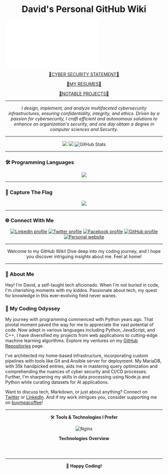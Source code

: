 <!-- /path/README.md -->

<h1 align="center">David's Personal GitHub Wiki</h1>

![My SMART Goals](SMART_Goals.html)


<div align="center">
   <p></p><a href="Professional_Security_Statement.md">📙CYBER SECURITY STATEMENT📙</a></p>
   <p><a href="https://github.com/Cdaprod/cda.resumes">📗MY RESUMES📗</a></p>
   <p><a href="https://github.com/Cdaprod/cda.resumes">📘NOTABLE PROJECTS📘</a></p>
</div>

---

<div align="center">
  <i>I design, implement, and analyze multifaceted cybersecurity infrastructures, ensuring confidentiality, integrity, and ethics. Driven by a passion for cybersecurity, I craft efficient and autonomous solutions to enhance an organization's security, and one day obtain a degree in computer sciences and Security.</i>
</div>

---

<div align="center">

![](https://github-profile-summary-cards.vercel.app/api/cards/profile-details?username=Cdaprod&theme=monokai)
![](https://metrics.lecoq.io/cdaprod?template=classic&config.timezone=Asia%2FNicosia)
![GitHub Stats](https://github-readme-stats.vercel.app/api?username=cdaprod&hide=contribs,prs)

</div>

---

### 🛠 Programming Languages

<div align="center">

![](https://github-readme-stats.vercel.app/api/top-langs/?username=cdaprod&layout=compact)

</div>

---

### 🏁 Capture The Flag

<div align="center">

![](https://tryhackme-badges.s3.amazonaws.com/davidacannan.png)

</div>

---

### 🌐 Connect With Me

<div align="center">

[![LinkedIn profile](https://img.shields.io/badge/LinkedIn-0077B5?style=flat&logo=linkedin&logoColor=white)](https://www.linkedin.com/in/cdasmkt)
[![Twitter profile](https://img.shields.io/badge/Twitter-1DA1F2?style=flat&logo=twitter&logoColor=white)](https://twitter.com/cdasmktcda)
[![Facebook profile](https://img.shields.io/badge/Facebook-1877F2?style=flat&logo=facebook&logoColor=white)](https://www.facebook.com/davidacannan)
[![GitHub profile](https://img.shields.io/badge/GitHub-100000?style=flat&logo=github&logoColor=white)](https://github.com/cdaprod)
[![Personal website](https://img.shields.io/badge/Personal_Website-FF7139?style=flat&logoColor=white)](https://sanity.cdaprod.dev/)

</div>

---

<div align="center">

Welcome to my GitHub Wiki! Dive deep into my coding journey, and I hope you discover intriguing insights about me. Feel at home!

</div>

---

### 👋 About Me

Hey! I'm David, a self-taught tech aficionado. When I'm not buried in code, I'm cherishing moments with my kiddos. Passionate about tech, my quest for knowledge in this ever-evolving field never wanes.

### 🚀 My Coding Odyssey

My journey with programming commenced with Python years ago. That pivotal moment paved the way for me to appreciate the vast potential of code. Now adept in various languages including Python, JavaScript, and C++, I have diversified my projects from web applications to cutting-edge machine learning algorithms. Explore my ventures on my [GitHub Repositories](https://github.com/Cdaprod?tab=repositories) page.

I've architected my home-based infrastructure, incorporating custom pipelines with tools like Git and Ansible server for deployment. My MariaDB, with 35k handpicked entries, aids me in mastering query optimization and comprehending the nuances of cyber security and CI/CD processes. Further, I'm sharpening my skills in data processing using Node.js and Python while curating datasets for AI applications.

Want to discuss tech, Markdown, or just about anything? Connect on [Twitter](https://twitter.com/cdasmktcda) or [LinkedIn](https://www.linkedin.com/in/cdasmkt/). And if my work intrigues you, consider supporting me on [buymeacoffee](https://www.buymeacoffee.com/cdasmkt)!

---

<div align="center">

🛠 **Tools & Technologies I Prefer**

![Nginx](https://img.shields.io/badge/nginx-%23009639.svg?style=for-the-badge&logo=nginx&logoColor=white)
<!-- ... other badges ... -->
  
</div>

<div align="center">
  
**Technologies Overview**

<p style="display: inline-block;">
  <!-- Icons and descriptions here... -->
</p>

</div>

---

<div align="center">

🚀 **Happy Coding!**

</div>

